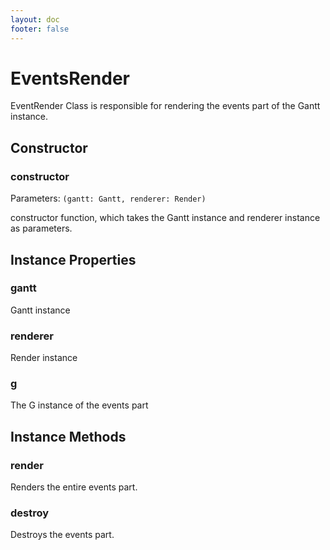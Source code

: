 ```yaml
---
layout: doc
footer: false
---
```


# EventsRender

EventRender Class is responsible for rendering the events part of the Gantt instance.

## Constructor

### constructor

Parameters: `(gantt: Gantt, renderer: Render)`

constructor function, which takes the Gantt instance and renderer instance as parameters.

## Instance Properties

### gantt

Gantt instance

### renderer

Render instance

### g

The G instance of the events part

## Instance Methods

### render

Renders the entire events part.

### destroy

Destroys the events part.
